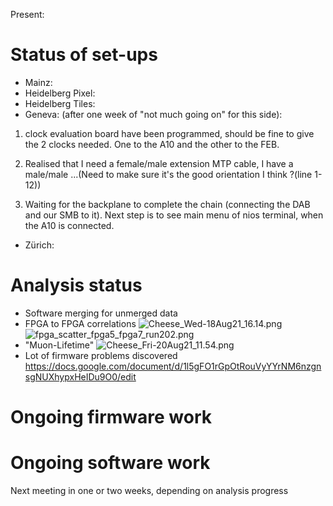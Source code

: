 Present: 

# Status of set-ups #

* Mainz: 
* Heidelberg Pixel:
* Heidelberg Tiles:
* Geneva: (after one week of "not much going on" for this side): 
1. clock evaluation board have been programmed, should be fine to give the 2 clocks needed. One to the A10 and the other to the FEB.

2. Realised that I need a female/male extension MTP cable, I have a male/male ...(Need to make sure it's the good orientation I think ?(line 1-12))

3. Waiting for the backplane to complete the chain (connecting the DAB and our SMB to it).
Next step is to see main menu of nios terminal, when the A10 is connected.
* Zürich: 

# Analysis status #

* Software merging for unmerged data
* FPGA to FPGA correlations
![Cheese_Wed-18Aug21_16.14.png](https://bitbucket.org/repo/7zKBgbq/images/197077201-Cheese_Wed-18Aug21_16.14.png)
![fpga_scatter_fpga5_fpga7_run202.png](https://bitbucket.org/repo/7zKBgbq/images/1770278569-fpga_scatter_fpga5_fpga7_run202.png)
* "Muon-Lifetime"
![Cheese_Fri-20Aug21_11.54.png](https://bitbucket.org/repo/7zKBgbq/images/3080453600-Cheese_Fri-20Aug21_11.54.png)
* Lot of firmware problems discovered
https://docs.google.com/document/d/1l5gFO1rGpOtRouVyYYrNM6nzgnsgNUXhypxHeIDu9O0/edit

# Ongoing firmware work #

# Ongoing software work #
 

Next meeting in one or two weeks, depending on analysis progress